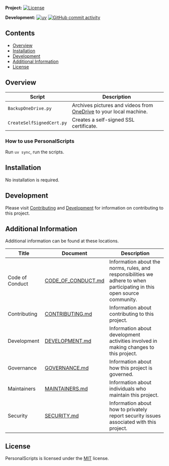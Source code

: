 **Project:**
[![License](https://img.shields.io/github/license/davidbrownell/PersonalScripts?color=dark-green)](https://github.com/davidbrownell/PersonalScripts/blob/master/LICENSE)

**Development:**
[![uv](https://img.shields.io/endpoint?url=https://raw.githubusercontent.com/astral-sh/uv/main/assets/badge/v0.json)](https://github.com/astral-sh/uv)
[![GitHub commit activity](https://img.shields.io/github/commit-activity/y/davidbrownell/PersonalScripts?color=dark-green)](https://github.com/davidbrownell/PersonalScripts/commits/main/)

<!-- Content above this delimiter will be copied to the generated README.md file. DO NOT REMOVE THIS COMMENT, as it will cause regeneration to fail. -->

## Contents
- [Overview](#overview)
- [Installation](#installation)
- [Development](#development)
- [Additional Information](#additional-information)
- [License](#license)

## Overview
| Script | Description |
| --- | --- |
| `BackupOneDrive.py` | Archives pictures and videos from [OneDrive](https://https://onedrive.live.com/) to your local machine. |
| `CreateSelfSignedCert.py` | Creates a self-signed SSL certificate. |

### How to use PersonalScripts
Run `uv sync`, run the scripts.

<!-- Content below this delimiter will be copied to the generated README.md file. DO NOT REMOVE THIS COMMENT, as it will cause regeneration to fail. -->

## Installation
No installation is required.

## Development
Please visit [Contributing](https://github.com/davidbrownell/PersonalScripts/blob/main/CONTRIBUTING.md) and [Development](https://github.com/davidbrownell/PersonalScripts/blob/main/DEVELOPMENT.md) for information on contributing to this project.

## Additional Information
Additional information can be found at these locations.

| Title | Document | Description |
| --- | --- | --- |
| Code of Conduct | [CODE_OF_CONDUCT.md](https://github.com/davidbrownell/PersonalScripts/blob/main/CODE_OF_CONDUCT.md) | Information about the norms, rules, and responsibilities we adhere to when participating in this open source community. |
| Contributing | [CONTRIBUTING.md](https://github.com/davidbrownell/PersonalScripts/blob/main/CONTRIBUTING.md) | Information about contributing to this project. |
| Development | [DEVELOPMENT.md](https://github.com/davidbrownell/PersonalScripts/blob/main/DEVELOPMENT.md) | Information about development activities involved in making changes to this project. |
| Governance | [GOVERNANCE.md](https://github.com/davidbrownell/PersonalScripts/blob/main/GOVERNANCE.md) | Information about how this project is governed. |
| Maintainers | [MAINTAINERS.md](https://github.com/davidbrownell/PersonalScripts/blob/main/MAINTAINERS.md) | Information about individuals who maintain this project. |
| Security | [SECURITY.md](https://github.com/davidbrownell/PersonalScripts/blob/main/SECURITY.md) | Information about how to privately report security issues associated with this project. |

## License
PersonalScripts is licensed under the <a href="https://choosealicense.com/licenses/MIT/" target="_blank">MIT</a> license.
